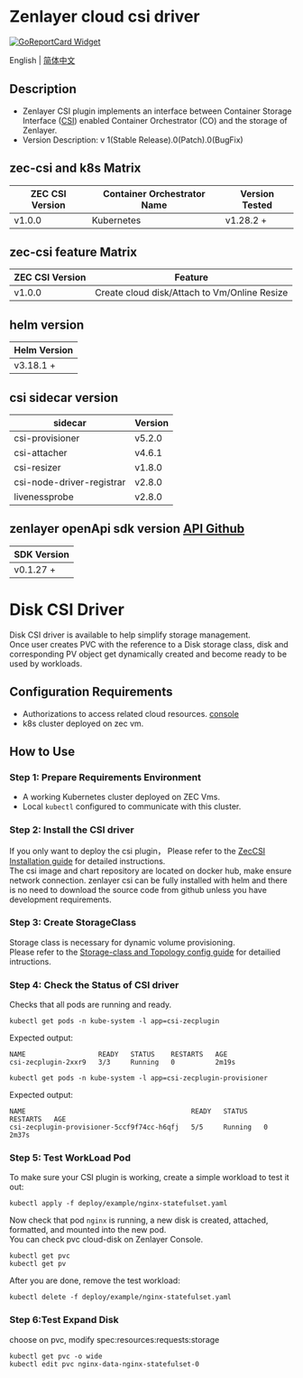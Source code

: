 # Zenlayer cloud csi driver
[![GoReportCard Widget]][GoReportCardResult]

English | [简体中文](./README-zh_CN.md)

## Description
* Zenlayer CSI plugin implements an interface between Container Storage Interface ([CSI](https://github.com/container-storage-interface/)) enabled Container Orchestrator (CO) and the storage of Zenlayer.
* Version Description: v 1(Stable Release).0(Patch).0(BugFix)

## zec-csi and k8s Matrix
| ZEC CSI Version | Container Orchestrator Name | Version Tested     |
| -----------------| --------------------------- | -------------------|
| v1.0.0          | Kubernetes                   |  v1.28.2 +            |

## zec-csi feature Matrix
| ZEC CSI Version | Feature                                          |
| -----------------| -------------------------------------------------|
| v1.0.0          | Create cloud disk/Attach to Vm/Online Resize     |

## helm version
| Helm Version     |
| -----------------|
|  v3.18.1 +        |

## csi sidecar version
| sidecar               |       Version         |
| --------------------- | --------------------- |
| csi-provisioner                | v5.2.0          |
| csi-attacher                   | v4.6.1          |
| csi-resizer                    | v1.8.0          |
| csi-node-driver-registrar      | v2.8.0          |
| livenessprobe                  | v2.8.0          |

## zenlayer openApi sdk version [API Github](https://github.com/zenlayer/zenlayercloud-sdk-go)
| SDK Version |
| -----------------|
| v0.1.27  +        |


# Disk CSI Driver
Disk CSI driver is available to help simplify storage management.             
Once user creates PVC with the reference to a Disk storage class, disk and corresponding PV object get dynamically created and become ready to be used by workloads.          

## Configuration Requirements
* Authorizations to access related cloud resources. [console](https://console.zenlayer.com)        
* k8s cluster deployed on zec vm. 

## How to Use

### Step 1: Prepare Requirements Environment
* A working Kubernetes cluster deployed on ZEC Vms.         
* Local `kubectl` configured to communicate with this cluster.          

### Step 2: Install the CSI driver
If you only want to deploy the csi plugin， Please refer to the [ZecCSI Installation guide](./doc/install-guide.md) for detailed instructions.                            
The csi image and chart repository are located on docker hub, make ensure network connection. zenlayer csi can be fully installed with helm and there is no need to download the source code from github unless you have development requirements.               

### Step 3: Create StorageClass
Storage class is necessary for dynamic volume provisioning.       
Please refer to the [Storage-class and Topology config guide](./doc/storage-class.md) for detailied intructions.            

### Step 4: Check the Status of CSI driver
Checks that all pods are running and ready.         
```shell
kubectl get pods -n kube-system -l app=csi-zecplugin
```
Expected output:
```
NAME                  READY   STATUS    RESTARTS   AGE
csi-zecplugin-2xxr9   3/3     Running   0          2m19s
```
```shell
kubectl get pods -n kube-system -l app=csi-zecplugin-provisioner
```
Expected output:
```
NAME                                         READY   STATUS    RESTARTS   AGE
csi-zecplugin-provisioner-5ccf9f74cc-h6qfj   5/5     Running   0          2m37s
```

### Step 5: Test WorkLoad Pod
To make sure your CSI plugin is working, create a simple workload to test it out:           
```shell
kubectl apply -f deploy/example/nginx-statefulset.yaml
```

Now check that pod `nginx` is running, a new disk is created, attached, formatted, and mounted into the new pod.            
You can check pvc cloud-disk on Zenlayer Console.           
```shell
kubectl get pvc
kubectl get pv
```

After you are done, remove the test workload:           
```shell
kubectl delete -f deploy/example/nginx-statefulset.yaml
```

### Step 6:Test Expand Disk
choose on pvc, modify spec:resources:requests:storage           
```shell
kubectl get pvc -o wide
kubectl edit pvc nginx-data-nginx-statefulset-0
```

[GoReportCard Widget]: https://goreportcard.com/badge/github.com/zenlayer/zenlayer-cloud-csi-driver
[GoReportCardResult]: https://goreportcard.com/report/github.com/zenlayer/zenlayer-cloud-csi-driver